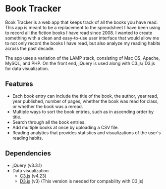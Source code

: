 # Book Tracker
Book Tracker is a web app that keeps track of all the books you have read. This app is meant to be a replacement to the spreadsheet I have been using to record all the fiction books I have read since 2008. I wanted to create something with a clean and easy-to-use user interface that would allow me to not only record the books I have read, but also analyze my reading habits across the past decade. 

The app uses a variation of the LAMP stack, consisting of Mac OS, Apache, MySQL, and PHP. On the front end, jQuery is used along with C3.js/ D3.js for data visualization.  

## Features
- Each book entry can include the title of the book, the author, year read, year published, number of pages, whether the book was read for class, or whether the book was a reread.
- Multiple ways to sort the book entries, such as in ascending order by title.
- Search through all the book entries.
- Add multiple books at once by uploading a CSV file.
- Reading analytics that provides statistics and visualizations of the user's reading habits.

## Dependencies
- jQuery (v3.3.1)
- Data visualization
  - [C3.js](http://c3js.org) (v4.23)
  - [D3.js](https://d3js.org/) (v3) (This version is needed for compability with C3.js)
